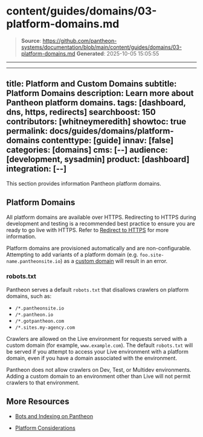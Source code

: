 # content/guides/domains/03-platform-domains.md

> **Source**: https://github.com/pantheon-systems/documentation/blob/main/content/guides/domains/03-platform-domains.md
> **Generated**: 2025-10-05 15:05:55

---

---
title: Platform and Custom Domains
subtitle: Platform Domains
description: Learn more about Pantheon platform domains.
tags: [dashboard, dns, https, redirects]
searchboost: 150
contributors: [whitneymeredith]
showtoc: true
permalink: docs/guides/domains/platform-domains
contenttype: [guide]
innav: [false]
categories: [domains]
cms: [--]
audience: [development, sysadmin]
product: [dashboard]
integration: [--]
---

This section provides information Pantheon platform domains.

## Platform Domains

<Partial file="dns-platform-domains.md" />

All platform domains are available over HTTPS. Redirecting to HTTPS during development and testing is a recommended best practice to ensure you are ready to go live with HTTPS. Refer to [Redirect to HTTPS](/guides/redirect/#redirect-to-https) for more information.

<Alert title="Note" type="info">

Platform domains are provisioned automatically and are non-configurable. Attempting to add variants of a platform domain (e.g. `foo.site-name.pantheonsite.io`) as a [custom domain](https://docs.pantheon.io/guides/domains/custom-domains) will result in an error. 

</Alert>

### robots.txt

Pantheon serves a default `robots.txt` that disallows crawlers on platform domains, such as:

- `/*.pantheonsite.io`
- `/*.pantheon.io`
- `/*.gotpantheon.com`
- `/*.sites.my-agency.com`

Crawlers are allowed on the Live environment for requests served with a custom domain (for example, `www.example.com`). The default `robots.txt` will be served if you attempt to access your Live environment with a platform domain, even if you have a domain associated with the environment.

Pantheon does not allow crawlers on Dev, Test, or Multidev environments. Adding a custom domain to an environment other than Live will not permit crawlers to that environment.

## More Resources

- [Bots and Indexing on Pantheon](/bots-and-indexing)

- [Platform Considerations](/guides/platform-considerations)
